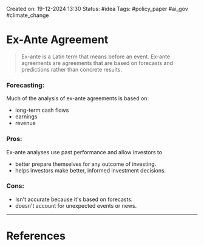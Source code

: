 Created on: 19-12-2024 13:30
Status: #idea
Tags: #policy_paper #ai_gov #climate_change 
# Ex-Ante Agreement
> Ex-ante is a Latin term that means before an event. Ex-ante agreements are agreements that are based on forecasts and predictions rather than concrete results.

### Forecasting:
Much of the analysis of ex-ante agreements is based on:
- long-term cash flows
- earnings
- revenue

### Pros:
Ex-ante analyses use past performance and allow investors to 
- better prepare themselves for any outcome of investing. 
- helps investors make better, informed investment decisions.
### Cons:
- Isn't accurate because it's based on forecasts. 
- doesn't account for unexpected events or news.


-----------------
# References
